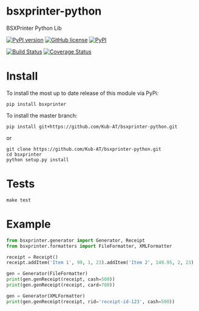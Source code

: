 # bsxprinter-python
BSXPrinter Python Lib

[![PyPI version](https://badge.fury.io/py/bsxprinter.svg)](https://badge.fury.io/py/bsxprinter)
[![GitHub license](https://img.shields.io/badge/license-MIT-blue.svg)](https://raw.githubusercontent.com/Kub-AT/bsxprinter-python/master/LICENSE.md)
[![PyPI](https://img.shields.io/pypi/pyversions/bsxprinter.svg?maxAge=2592000)]()

[![Build Status](https://travis-ci.org/Kub-AT/bsxprinter-python.svg?branch=master)](https://travis-ci.org/Kub-AT/bsxprinter-python)
[![Coverage Status](https://coveralls.io/repos/github/Kub-AT/bsxprinter-python/badge.svg?branch=master)](https://coveralls.io/github/Kub-AT/bsxprinter-python?branch=master)


# Install

To install the most up to date release of this module via PyPi:

```pip install bsxprinter```

To install the master branch:

```pip install git+https://github.com/Kub-AT/bsxprinter-python.git```

or

```
git clone https://github.com/Kub-AT/bsxprinter-python.git
cd bsxprinter
python setup.py install
```


# Tests

```
make test
```

# Example

```python
from bsxprinter.generator import Generator, Receipt
from bsxprinter.formatters import FileFormatter, XMLFormatter

receipt = Receipt()
receipt.addItem('Item 1', 99, 1, 23).addItem('Item 2', 149.95, 2, 23)

gen = Generator(FileFormatter)
print(gen.genReceipt(receipt, cash=500))
print(gen.genReceipt(receipt, card=700))

gen = Generator(XMLFormatter)
print(gen.genReceipt(receipt, rid='receipt-id-123', cash=500))

```
